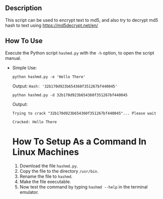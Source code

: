 ## Description
This script can be used to encrypt text to md5, and also try to decrypt md5 hash to text using https://md5decrypt.net/en/

## How To Use
Execute the Python script `hashmd.py` with the `-h` option, to open the script manual.

- Simple Use:

  `python hashmd.py -e 'Hello There'`
  
  Output:
  `Hash: '32b170d923b654360f351267bf440045'`
  
  `python hashmd.py -d 32b170d923b654360f351267bf440045`
  
  Output:
  
  `Trying to crack "32b170d923b654360f351267bf440045"... Please wait`
  
  `Cracked: Hello There`
  
  # How To Setup As a Command In Linux Machines
  1. Download the file `hashmd.py`.
  2. Copy the file to the directory `/usr/bin`.
  3. Rename the file to `hashmd`.
  4. Make the file executable.
  5. Now test the command by typing `hashmd --help` in the terminal emulator.
